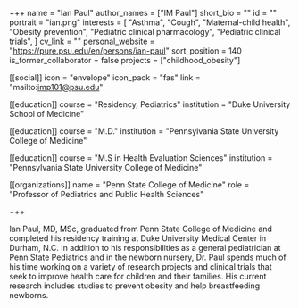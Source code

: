 +++
name = "Ian Paul"
author_names = ["IM Paul"]
short_bio = ""
id = ""
portrait = "ian.png"
interests = [
  "Asthma",
  "Cough",
  "Maternal-child health",
  "Obesity prevention",
  "Pediatric clinical pharmacology",
  "Pediatric clinical trials",
]
cv_link = ""
personal_website = "https://pure.psu.edu/en/persons/ian-paul"
sort_position = 140
is_former_collaborator = false
projects = ["childhood_obesity"]

[[social]]
    icon = "envelope"
    icon_pack = "fas"
    link = "mailto:imp101@psu.edu"

[[education]]
  course = "Residency, Pediatrics"
  institution = "Duke University School of Medicine"

[[education]]
  course = "M.D."
  institution = "Pennsylvania State University College of Medicine"

[[education]]
  course = "M.S in Health Evaluation Sciences"
  institution = "Pennsylvania State University College of Medicine"

[[organizations]]
    name = "Penn State College of Medicine"
    role = "Professor of Pediatrics and Public Health Sciences"

+++

Ian Paul, MD, MSc, graduated from Penn State College of Medicine and completed his residency training at Duke University Medical Center in Durham, N.C. In addition to his responsibilities as a general pediatrician at Penn State Pediatrics and in the newborn nursery, Dr. Paul spends much of his time working on a variety of research projects and clinical trials that seek to improve health care for children and their families. His current research includes studies to prevent obesity and help breastfeeding newborns.
